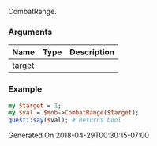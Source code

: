 CombatRange.
### Arguments
**Name**|**Type**|**Description**
:---|:---|:---
target||

### Example

```perl
my $target = 1;
my $val = $mob->CombatRange($target);
quest::say($val); # Returns bool
```


Generated On 2018-04-29T00:30:15-07:00